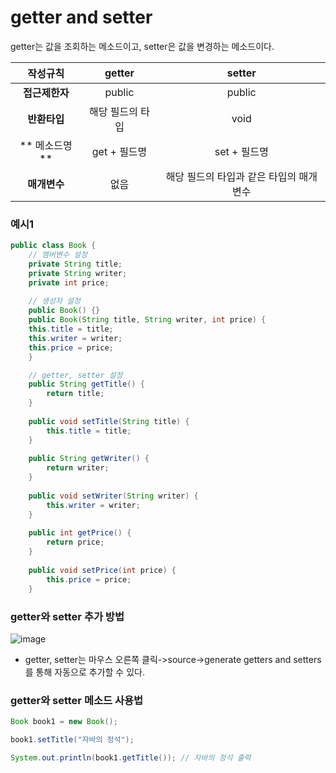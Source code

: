 # getter and setter
getter는 값을 조회하는 메소드이고, setter은 값을 변경하는 메소드이다.

| 작성규칙 | getter | setter |
|:----------:|:----------:|:----------:|
| **접근제한자** | public | public|
| **반환타입** | 해당 필드의 타입 | void |
|** 메소드명** | get + 필드명 | set + 필드명 |
| **매개변수** | 없음 | 해당 필드의 타입과 같은 타입의 매개변수 |

### 예시1

```java
public class Book {
    // 멤버변수 설정
    private String title;
    private String writer;
    private int price;
    
    // 생성자 설정
    public Book() {}
    public Book(String title, String writer, int price) {
    this.title = title;
    this.writer = writer;
    this.price = price;
    }

    // getter, setter 설정
    public String getTitle() {
    	return title;
    }
    
    public void setTitle(String title) {
    	this.title = title;
    }
    
    public String getWriter() {
    	return writer;
    }
    
    public void setWriter(String writer) {
    	this.writer = writer;
    }
    
    public int getPrice() {
    	return price;
    }
    
    public void setPrice(int price) {
    	this.price = price;
    }
```
### getter와 setter 추가 방법
![image](https://user-images.githubusercontent.com/87356533/136886396-8b7cb73f-e428-436b-ab5b-27a0e13982ff.png)
- getter, setter는 마우스 오른쪽 클릭->source->generate getters and setters를 통해 자동으로 추가할 수 있다.

### getter와 setter 메소드 사용법
```java
Book book1 = new Book();

book1.setTitle("자바의 정석");

System.out.println(book1.getTitle()); // 자바의 정석 출력
```
